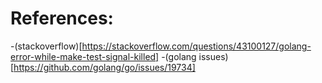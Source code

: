 # References:

-(stackoverflow)[https://stackoverflow.com/questions/43100127/golang-error-while-make-test-signal-killed]
-(golang issues)[https://github.com/golang/go/issues/19734]
